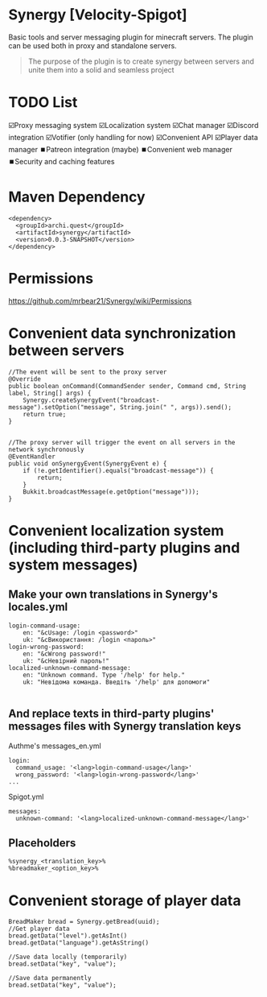 # Synergy [Velocity-Spigot]
Basic tools and server messaging plugin for minecraft servers. The plugin can be used both in proxy and standalone servers.

> The purpose of the plugin is to create synergy between servers and unite them into a solid and seamless project

# TODO List
☑️Proxy messaging system
☑️Localization system
☑️Chat manager
☑️Discord integration
☑️Votifier (only handling for now)
☑️Convenient API
☑️Player data manager
⏹️Patreon integration (maybe)
⏹️Convenient web manager
⏹️Security and caching features

# Maven Dependency
```
<dependency>
  <groupId>archi.quest</groupId>
  <artifactId>synergy</artifactId>
  <version>0.0.3-SNAPSHOT</version>
</dependency>
```

# Permissions
https://github.com/mrbear21/Synergy/wiki/Permissions

# Convenient data synchronization between servers
```
//The event will be sent to the proxy server
@Override
public boolean onCommand(CommandSender sender, Command cmd, String label, String[] args) {
	Synergy.createSynergyEvent("broadcast-message").setOption("message", String.join(" ", args)).send();      
	return true;
}


//The proxy server will trigger the event on all servers in the network synchronously
@EventHandler
public void onSynergyEvent(SynergyEvent e) {
	if (!e.getIdentifier().equals("broadcast-message")) {
		return;
	}
	Bukkit.broadcastMessage(e.getOption("message")));
}
```

# Convenient localization system (including third-party plugins and system messages)

## Make your own translations in Synergy's locales.yml
```
login-command-usage:
    en: "&cUsage: /login <password>"
    uk: "&cВикористання: /login <пароль>"
login-wrong-password:
    en: "&cWrong password!"
    uk: "&cНевірний пароль!"
localized-unknown-command-message:
    en: "Unknown command. Type '/help' for help."
    uk: "Невідома команда. Введіть '/help' для допомоги"
	
```
## And replace texts in third-party plugins' messages files with Synergy translation keys
Authme's messages_en.yml
```
login:
  command_usage: '<lang>login-command-usage</lang>'
  wrong_password: '<lang>login-wrong-password</lang>'
...
```
Spigot.yml
```
messages:
  unknown-command: '<lang>localized-unknown-command-message</lang>'
```

## Placeholders
```
%synergy_<translation_key>%
%breadmaker_<option_key>%
```

# Convenient storage of player data

```
BreadMaker bread = Synergy.getBread(uuid);
//Get player data
bread.getData("level").getAsInt()
bread.getData("language").getAsString()

//Save data locally (temporarily)
bread.setData("key", "value");

//Save data permanently
bread.setData("key", "value");
```
